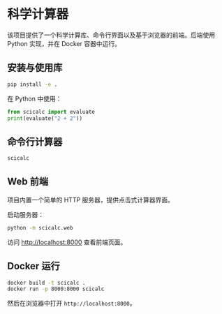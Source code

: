 # 科学计算器

该项目提供了一个科学计算库、命令行界面以及基于浏览器的前端。后端使用 Python 实现，并在 Docker 容器中运行。

## 安装与使用库

```bash
pip install -e .
```

在 Python 中使用：

```python
from scicalc import evaluate
print(evaluate("2 + 2"))
```

## 命令行计算器

```bash
scicalc
```

## Web 前端

项目内置一个简单的 HTTP 服务器，提供点击式计算器界面。

启动服务器：

```bash
python -m scicalc.web
```

访问 [http://localhost:8000](http://localhost:8000) 查看前端页面。

## Docker 运行

```bash
docker build -t scicalc .
docker run -p 8000:8000 scicalc
```

然后在浏览器中打开 `http://localhost:8000`。
